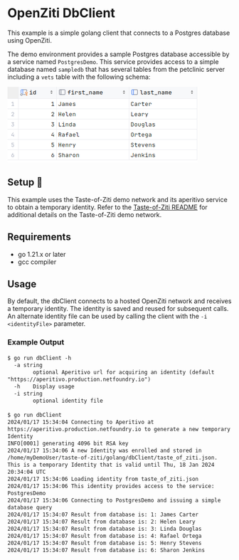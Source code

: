 # OpenZiti DbClient

This example is a simple golang client that connects to a Postgres database using OpenZiti. 

The demo environment provides a sample Postgres database accessible by a service named `PostgresDemo`.  This
service provides access to a simple database named `sampledb` that has several tables from the petclinic server including a `vets` table with the following schema:

![sampletable.png](sampletable.png)

## Setup :wrench:
This example uses the Taste-of-Ziti demo network and its aperitivo service to obtain a temporary identity. Refer to
the [Taste-of-Ziti README](../../README.md) for additional details on the Taste-of-Ziti demo network.

## Requirements
* go 1.21.x or later
* gcc compiler

## Usage

By default, the dbClient connects to a hosted OpenZiti network and receives a temporary identity.  The 
identity is saved and reused for subsequent calls.  An alternate identity file can be used by calling the client with
the `-i <identityFile>` parameter.

### Example Output
```shell
$ go run dbClient -h
  -a string
    	optional Aperitivo url for acquiring an identity (default "https://aperitivo.production.netfoundry.io")
  -h	Display usage
  -i string
    	optional identity file

$ go run dbClient 
2024/01/17 15:34:04 Connecting to Aperitivo at https://aperitivo.production.netfoundry.io to generate a new temporary Identity
INFO[0001] generating 4096 bit RSA key                  
2024/01/17 15:34:06 A new Identity was enrolled and stored in /home/myDemoUser/taste-of-ziti/golang/dbClient/taste_of_ziti.json. This is a temporary Identity that is valid until Thu, 18 Jan 2024 20:34:04 UTC
2024/01/17 15:34:06 Loading identity from taste_of_ziti.json
2024/01/17 15:34:06 This identity provides access to the service: PostgresDemo
2024/01/17 15:34:06 Connecting to PostgresDemo and issuing a simple database query
2024/01/17 15:34:07 Result from database is: 1: James Carter
2024/01/17 15:34:07 Result from database is: 2: Helen Leary
2024/01/17 15:34:07 Result from database is: 3: Linda Douglas
2024/01/17 15:34:07 Result from database is: 4: Rafael Ortega
2024/01/17 15:34:07 Result from database is: 5: Henry Stevens
2024/01/17 15:34:07 Result from database is: 6: Sharon Jenkins
```
